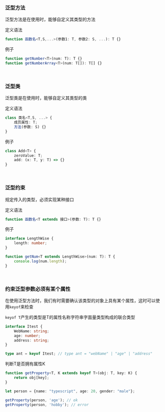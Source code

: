 ### 泛型方法

泛型方法是在使用时，能够自定义其类型的方法

定义语法

```typescript
function 函数名<T,S,...>(参数1: T, 参数2: S, ...): T {}
```

例子

```typescript
function getNumber<T>(num: T): T {}
function getNumberArray<T>(num: T[]): T[] {}
```

<br/>

### 泛型类

泛型类是在使用时，能够自定义其类型的类

定义语法

```typescript
class 类名<T,S, ...> {
	成员属性: T;
    方法(参数: S) {}
}
```

例子

```typescript
class Add<T> {
    zeroValue: T;
    add: (x: T, y: T) => {}
}
```

<br/>

### 泛型约束

规定传入的类型，必须实现某种接口

定义语法

```typescript
function 函数名<T extends 接口>(参数: T): T {}
```

例子

```typescript
interface LengthWise {
    length: number;
}

function getNum<T extends LengthWise>(num: T): T {
    console.log(num.length);
}
```

<br/>

### 约束泛型参数必须有某个属性

在使用泛型方法时，我们有时需要确认该类型的对象上具有某个属性，这时可以使用`keyof`来检查

`keyof T`产生的类型是T的属性名称字符串字面量类型构成的联合类型

```typescript
interface Itest {
    WebName: string;
    age: number;
    address: string;
}

type ant = keyof Itest; // type ant = "webName" | "age" | "address"
```

判断T是否拥有属性K

```typescript
function getProperty<T, K extends keyof T>(obj: T, key: K) {
    return obj[key];
}

let person = {name: "typescript", age: 20, gender: "male"};

getProperty(person, 'age'); // ok
getProperty(person, 'hobby'); // error
```

